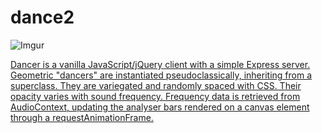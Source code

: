 # dance2

![Imgur](https://i.imgur.com/yy3BQkr.png)

[Dancer is a vanilla JavaScript/jQuery client with a simple Express server. Geometric "dancers" are instantiated pseudoclassically, inheriting from a superclass. They are variegated and randomly spaced with CSS. Their opacity varies with sound frequency. Frequency data is retrieved from AudioContext, updating the analyser bars rendered on a canvas element through a requestAnimationFrame.](https://quiet-forest-23301.herokuapp.com/)
